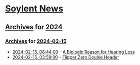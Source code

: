 # [Soylent News](../../../README.md)

## [Archives](../../index.md) for [2024](../index.md)

### [Archives](../../index.md) for [2024-02-15](index.md)

* [2024-02-15, 08:44:00](https://soylentnews.org/article.pl?sid=24/02/13/2338248&from=rss) - [A Biologic Reason for Hearing Loss](https://soylentnews.org/article.pl?sid=24/02/13/2338248&from=rss)
* [2024-02-15, 03:59:00](https://soylentnews.org/article.pl?sid=24/02/13/2123254&from=rss) - [Flipper Zero Double Header](https://soylentnews.org/article.pl?sid=24/02/13/2123254&from=rss)
